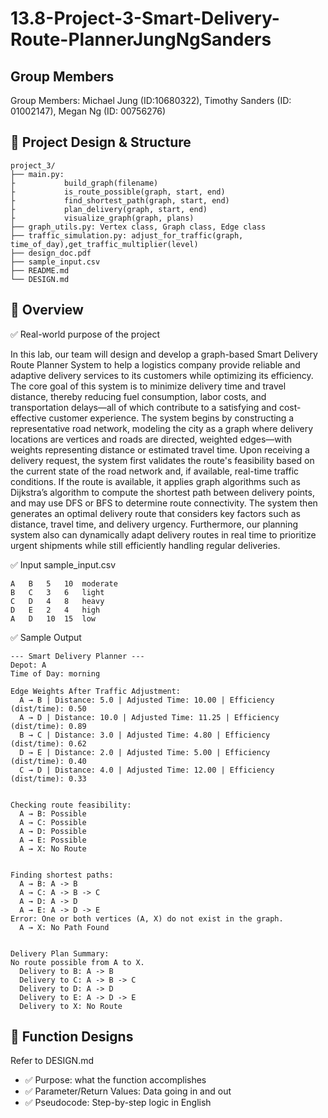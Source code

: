 # 13.8-Project-3-Smart-Delivery-Route-PlannerJungNgSanders

## Group Members
Group Members: Michael Jung (ID:10680322), Timothy Sanders (ID: 01002147), Megan Ng (ID: 00756276)

## 🧠 Project Design & Structure
```
project_3/
├── main.py:
├           build_graph(filename)
├           is_route_possible(graph, start, end)
├           find_shortest_path(graph, start, end)
├           plan_delivery(graph, start, end)
├           visualize_graph(graph, plans)
├── graph_utils.py: Vertex class, Graph class, Edge class
├── traffic_simulation.py: adjust_for_traffic(graph, time_of_day),get_traffic_multiplier(level)
├── design_doc.pdf
├── sample_input.csv
├── README.md
└── DESIGN.md
```

## 📄 Overview
✅ Real-world purpose of the project

In this lab, our team will design and develop a graph-based Smart Delivery Route Planner System to help a logistics company provide reliable and adaptive delivery services to its customers while optimizing its efficiency.
The core goal of this system is to minimize delivery time and travel distance, thereby reducing fuel consumption, labor costs, and transportation delays—all of which contribute to a satisfying and cost-effective customer experience.
The system begins by constructing a representative road network, modeling the city as a graph where delivery locations are vertices and roads are directed, weighted edges—with weights representing distance or estimated travel time. Upon receiving a delivery request, the system first validates the route's feasibility based on the current state of the road network and, if available, real-time traffic conditions.
If the route is available, it applies graph algorithms such as Dijkstra’s algorithm to compute the shortest path between delivery points, and may use DFS or BFS to determine route connectivity. The system then generates an optimal delivery route that considers key factors such as distance, travel time, and delivery urgency.
Furthermore, our planning system also can dynamically adapt delivery routes in real time to prioritize urgent shipments while still efficiently handling regular deliveries.

✅ Input
sample_input.csv
```
A	B	5	10	moderate
B	C	3	6	light
C	D	4	8	heavy
D	E	2	4	high
A	D	10	15	low
```

✅ Sample Output
```
--- Smart Delivery Planner ---
Depot: A
Time of Day: morning

Edge Weights After Traffic Adjustment:
  A → B | Distance: 5.0 | Adjusted Time: 10.00 | Efficiency (dist/time): 0.50
  A → D | Distance: 10.0 | Adjusted Time: 11.25 | Efficiency (dist/time): 0.89
  B → C | Distance: 3.0 | Adjusted Time: 4.80 | Efficiency (dist/time): 0.62
  D → E | Distance: 2.0 | Adjusted Time: 5.00 | Efficiency (dist/time): 0.40
  C → D | Distance: 4.0 | Adjusted Time: 12.00 | Efficiency (dist/time): 0.33


Checking route feasibility:
  A → B: Possible
  A → C: Possible
  A → D: Possible
  A → E: Possible
  A → X: No Route


Finding shortest paths:
  A → B: A -> B
  A → C: A -> B -> C
  A → D: A -> D
  A → E: A -> D -> E
Error: One or both vertices (A, X) do not exist in the graph.
  A → X: No Path Found


Delivery Plan Summary:
No route possible from A to X.
  Delivery to B: A -> B
  Delivery to C: A -> B -> C
  Delivery to D: A -> D
  Delivery to E: A -> D -> E
  Delivery to X: No Route
```

## 📄 Function Designs 
Refer to DESIGN.md
- ✅ Purpose: what the function accomplishes
- ✅ Parameter/Return Values: Data going in and out
- ✅ Pseudocode: Step-by-step logic in English
